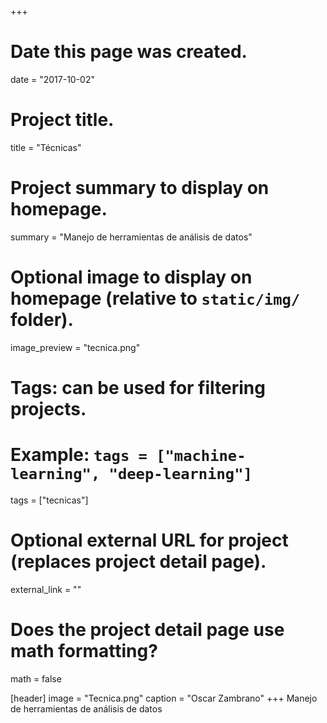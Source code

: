 +++
# Date this page was created.
date = "2017-10-02"

# Project title.
title = "Técnicas"

# Project summary to display on homepage.
summary = "Manejo de herramientas de análisis de datos"

# Optional image to display on homepage (relative to `static/img/` folder).
image_preview = "tecnica.png"

# Tags: can be used for filtering projects.
# Example: `tags = ["machine-learning", "deep-learning"]`
tags = ["tecnicas"]

# Optional external URL for project (replaces project detail page).
external_link = ""

# Does the project detail page use math formatting?
math = false

[header]
image = "Tecnica.png"
caption = "Oscar Zambrano"
+++
Manejo de herramientas de análisis de datos
